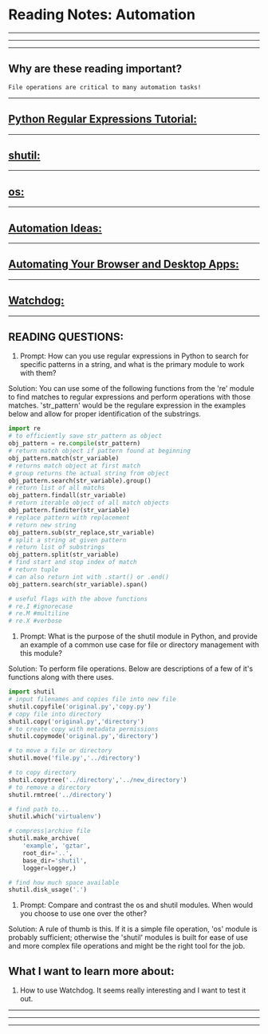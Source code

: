 # **Reading Notes: Automation**

---
---
---

## Why are these reading important?

```
File operations are critical to many automation tasks!
```

---

## [**Python Regular Expressions Tutorial:**](https://www.datacamp.com/community/tutorials/python-regular-expression-tutorial)

---

## [**shutil:**](https://pymotw.com/3/shutil/)

---

## [**os:**](https://pymotw.com/3/os/)

---

## [**Automation Ideas:**](https://www.youtube.com/watch?v=qbW6FRbaSl0&t=69s)

---

## [**Automating Your Browser and Desktop Apps:**](https://www.youtube.com/watch?v=dZLyfbSQPXI)

---

## [**Watchdog:**](https://pythonhosted.org/watchdog/)

---

## READING QUESTIONS:

1. Prompt: How can you use regular expressions in Python to search for specific patterns in a string, and what is the primary module to work with them?

  Solution: You can use some of the following functions from the 're' module to find matches to regular expressions and perform operations with those matches. 'str_pattern' would be the regulare expression in the examples below and allow for proper identification of the substrings.

```python
import re
# to efficiently save str_pattern as object
obj_pattern = re.compile(str_pattern)
# return match object if pattern found at beginning
obj_pattern.match(str_variable)
# returns match object at first match
# group returns the actual string from object
obj_pattern.search(str_variable).group()
# return list of all matchs
obj_pattern.findall(str_variable)
# return iterable object of all match objects
obj_pattern.finditer(str_variable)
# replace pattern with replacement
# return new string
obj_pattern.sub(str_replace,str_variable)
# split a string at given pattern 
# return list of substrings
obj_pattern.split(str_variable)
# find start and stop index of match
# return tuple
# can also return int with .start() or .end()
obj_pattern.search(str_variable).span()

# useful flags with the above functions
# re.I #ignorecase
# re.M #multiline
# re.X #verbose
```

1. Prompt: What is the purpose of the shutil module in Python, and provide an example of a common use case for file or directory management with this module?

  Solution: To perform file operations. Below are descriptions of a few of it's functions along with there uses.

```python
import shutil
# input filenames and copies file into new file
shutil.copyfile('original.py','copy.py')
# copy file into directory
shutil.copy('original.py','directory')
# to create copy with metadata permissions
shutil.copymode('original.py','directory')

# to move a file or directory
shutil.move('file.py','../directory')

# to copy directory
shutil.copytree('../directory','../new_directory')
# to remove a directory
shutil.rmtree('../directory')

# find path to...
shutil.which('virtualenv')

# compress|archive file
shutil.make_archive(
    'example', 'gztar',
    root_dir='..',
    base_dir='shutil',
    logger=logger,)

# find how much space available
shutil.disk_usage('.')
```


1. Prompt: Compare and contrast the os and shutil modules. When would you choose to use one over the other?

  Solution: A rule of thumb is this. If it is a simple file operation, 'os' module is probably sufficient; otherwise the 'shutil' modules is built for ease of use and more complex file operations and might be the right tool for the job.

## **What I want to learn more about:**

1. How to use Watchdog. It seems really interesting and I want to test it out.

---
---
---